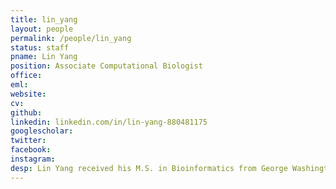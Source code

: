 ```yaml
---
title: lin_yang
layout: people
permalink: /people/lin_yang
status: staff
pname: Lin Yang
position: Associate Computational Biologist
office:
eml:
website:
cv:
github:
linkedin: linkedin.com/in/lin-yang-880481175
googlescholar:
twitter:
facebook:
instagram:
desp: Lin Yang received his M.S. in Bioinformatics from George Washington University. His previous experience includes single-cell sequencing analysis and related bioinformatics methodology development. He is now collaborating on bioinformatics pipelines for the CIDC project.
---
```

